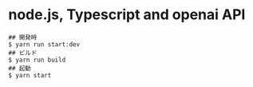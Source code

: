 # node.js, Typescript and openai API


```
## 開発時
$ yarn run start:dev
## ビルド
$ yarn run build
## 起動
$ yarn start
```
